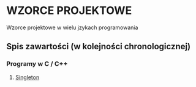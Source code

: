 # WZORCE PROJEKTOWE
Wzorce projektowe w wielu jzykach programowania

## Spis zawartości (w kolejności chronologicznej)

### Programy w C / C++
1. [Singleton](SINGLETON/source.cpp)
